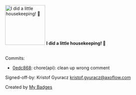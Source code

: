 <img src="https://my-badges.github.io/my-badges/chore-commit.png" alt="I did a little housekeeping! 🧹" title="I did a little housekeeping! 🧹" width="128">
<strong>I did a little housekeeping! 🧹</strong>
<br><br>

Commits:

- <a href="https://github.com/kube-logging/telemetry-controller/commit/0edc8680a798acc06df9688ed3daad104303f62b">0edc868</a>: chore(api): clean up wrong comment

Signed-off-by: Kristof Gyuracz <kristof.gyuracz@axoflow.com>


Created by <a href="https://github.com/my-badges/my-badges">My Badges</a>